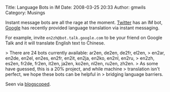 Title: Language Bots in IM
Date: 2008-03-25 20:33
Author: gmwils
Category: Musings

Instant message bots are all the rage at the moment. [Twitter][] has an
IM bot, [Google][] has recently provided language translation via
instant messaging.

</p>

For example, invite `en2zh@bot.talk.google.com` to be your friend on
Google Talk and it will translate English text to Chinese.

</p>

<p>
> There are 24 bots currently available: ar2en, de2en, de2fr, el2en,
> en2ar, en2de, en2el, en2es, en2fr, en2it, en2ja, en2ko, en2nl, en2ru,
> en2zh, es2en, fr2de, fr2en, it2en, ja2en, ko2en, nl2en, ru2en, zh2en.
> As some have guessed, this is a 20% project, and while machine
> translation isn't perfect, we hope these bots can be helpful in
> bridging language barriers.

</p>

Seen via [blogscoped][].

</p>

  [Twitter]: http://help.twitter.com/index.php?pg=kb.page&id=28
  [Google]: http://googletalk.blogspot.com/2007/12/merry-christmas-god-jul-and.html
  [blogscoped]: http://blogoscoped.com/archive/2007-12-19-n41.html
